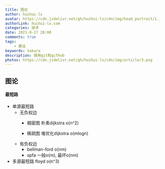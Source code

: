 ```yaml
---
title: 图论
author: huihui-lx
avatar: https://cdn.jsdelivr.net/gh/huihui-lx/cdn/img/head_portrait/1.jpg
authorLink: huihui-lx.com
categories: 技术
date: 2021-9-17 20:00
comments: true
tags: 
    - 算法
keywords: Sakura
description: 使用git和github
photos: https://cdn.jsdelivr.net/gh/huihui-lx/cdn/img/article/3.png
---
```


## 图论

#### 最短路

- 单源最短路
	- 无负权边
		- 稠密图   朴素dijkstra		o(n^2)
		
		- 稀疏图   堆优化dijkstra         o(mlogn)   
	- 有负权边
	  - bellman-ford     o(nm)
	  - spfa                   一般o(m),  最坏o(nm)
- 多源最短路       floyd   o(n^3)
